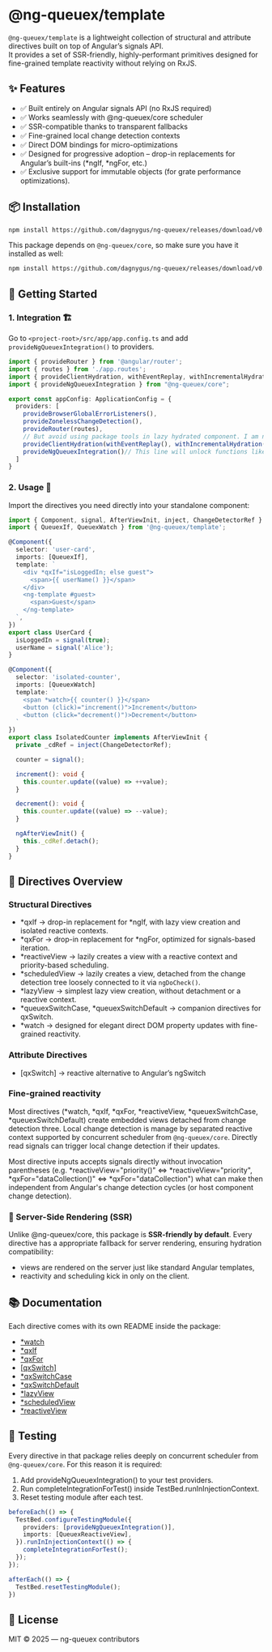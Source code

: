 # @ng-queuex/template
`@ng-queuex/template` is a lightweight collection of structural and attribute directives built on top of Angular’s signals API.<br>
It provides a set of SSR-friendly, highly-performant primitives designed for fine-grained template reactivity without relying on RxJS.

## ✨ Features
  - ✅ Built entirely on Angular signals API (no RxJS required)
  - ✅ Works seamlessly with @ng-queuex/core scheduler
  - ✅ SSR-compatible thanks to transparent fallbacks
  - ✅ Fine-grained local change detection contexts
  - ✅ Direct DOM bindings for micro-optimizations
  - ✅ Designed for progressive adoption – drop-in replacements for Angular’s built-ins (*ngIf, *ngFor, etc.)
  - ✅ Exclusive support for immutable objects (for grate performance optimizations).

## 📦 Installation
```bash
npm install https://github.com/dagnygus/ng-queuex/releases/download/v0.0.2/ng-queuex-template-0.0.2.tgz
```
This package depends on `@ng-queuex/core`, so make sure you have it installed as well:
```bash
npm install https://github.com/dagnygus/ng-queuex/releases/download/v0.0.2/ng-queuex-core-0.0.2.tgz
```

## 🚀 Getting Started
### 1. Integration 🏗️
Go to `<project-root>/src/app/app.config.ts` and add `provideNgQueuexIntegration()` to providers.
```ts
import { provideRouter } from '@angular/router';
import { routes } from './app.routes';
import { provideClientHydration, withEventReplay, withIncrementalHydration } from '@angular/platform-browser';
import { provideNgQueuexIntegration } from "@ng-queuex/core";

export const appConfig: ApplicationConfig = {
  providers: [
    provideBrowserGlobalErrorListeners(),
    provideZonelessChangeDetection(),
    provideRouter(routes),
    // But avoid using package tools in lazy hydrated component. I am not able to predict the results because of lack of understanding how incremental hydration works.
    provideClientHydration(withEventReplay(), withIncrementalHydration()),
    provideNgQueuexIntegration()// This line will unlock functions like scheduleTask(() => {}) or detectChanges(cdRef)
  ]
}
```
### 2. Usage 🔧
Import the directives you need directly into your standalone component:
```ts
import { Component, signal, AfterViewInit, inject, ChangeDetectorRef } from '@angular/core';
import { QueuexIf, QueuexWatch } from '@ng-queuex/template';

@Component({
  selector: 'user-card',
  imports: [QueuexIf],
  template: `
    <div *qxIf="isLoggedIn; else guest">
      <span>{{ userName() }}</span>
    </div>
    <ng-template #guest>
      <span>Guest</span>
    </ng-template>
  `,
})
export class UserCard {
  isLoggedIn = signal(true);
  userName = signal('Alice');
}

@Component({
  selector: 'isolated-counter',
  imports: [QueuexWatch]
  template: `
    <span *watch>{{ counter() }}</span>
    <button (click)="increment()">Increment</button>
    <button (click="decrement()")>Decrement</button>
  `
})
export class IsolatedCounter implements AfterViewInit {
  private _cdRef = inject(ChangeDetectorRef);

  counter = signal();

  increment(): void {
    this.counter.update((value) => ++value);
  }

  decrement(): void {
    this.counter.update((value) => --value);
  }

  ngAfterViewInit() {
    this._cdRef.detach();
  }
}
```

## 🧩 Directives Overview

### Structural Directives
  - *qxIf → drop-in replacement for *ngIf, with lazy view creation and isolated reactive contexts.
  - *qxFor → drop-in replacement for *ngFor, optimized for signals-based iteration.
  - *reactiveView → lazily creates a view with a reactive context and priority-based scheduling.
  - *scheduledView → lazily creates a view, detached from the change detection tree loosely connected to it via `ngDoCheck()`.
  - *lazyView → simplest lazy view creation, without detachment or a reactive context.
  - *queuexSwitchCase, *queuexSwitchDefault → companion directives for qxSwitch.
  - *watch → designed for elegant direct DOM property updates with fine-grained reactivity.

### Attribute Directives
  - [qxSwitch] → reactive alternative to Angular’s ngSwitch

### Fine-grained reactivity
Most directives (*watch, *qxIf, *qxFor, *reactiveView, *queuexSwitchCase, *queuexSwitchDefault) create
embedded views detached from change detection three. Local change detection is manage by separated
reactive context supported by concurrent scheduler from `@ng-queuex/core`. Directly read signals can trigger
local change detection if their updates.

Most directive inputs accepts signals directly without invocation parentheses (e.g. *reactiveView="priority()" ⇔
*reactiveView="priority", *qxFor="dataCollection()" ⇔ *qxFor="dataCollection") what can make then independent
from Angular's change detection cycles (or host component change detection).

### 🔄 Server-Side Rendering (SSR)
Unlike @ng-queuex/core, this package is **SSR-friendly by default**. Every directive has a appropriate fallback 
for server rendering, ensuring hydration compatibility:
  - views are rendered on the server just like standard Angular templates,
  - reactivity and scheduling kick in only on the client.

## 📚 Documentation
Each directive comes with its own README inside the package:
  - [*watch](./docs/watch.md)
  - [*qxIf](./docs/if.md)
  - [*qxFor](./docs/for.md)
  - [[qxSwitch]](./docs/switch.md)
  - [*qxSwitchCase](./docs/switch_case.md)
  - [*qxSwitchDefault](./docs/switch_default.md)
  - [*lazyView](./docs/lazy_view.md)
  - [*scheduledView](./docs/scheduled_view.md)
  - [*reactiveView](./docs/reactiveView.md)

## 🧪 Testing
Every directive in that package relies deeply on concurrent scheduler from `@ng-queuex/core`.
For this reason it is required:
  1. Add provideNgQueuexIntegration() to your test providers.
  2. Run completeIntegrationForTest() inside TestBed.runInInjectionContext.
  3. Reset testing module after each test.
```ts
beforeEach(() => {
  TestBed.configureTestingModule({
    providers: [provideNgQueuexIntegration()],
    imports: [QueuexReactiveView],
  }).runInInjectionContext(() => {
    completeIntegrationForTest();
  });
});

afterEach(() => {
  TestBed.resetTestingModule();
})
```

## 📜 License
MIT © 2025 — ng-queuex contributors

